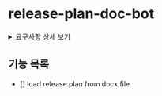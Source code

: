 # release-plan-doc-bot

<details>
<summary>요구사항 상세 보기</summary>
<div markdown="1">

## 🚀 기능 요구사항
- 이 프로그램은 배포계획서 관련 업무를 자동으로 진행하는 프로그램이다.
- 배포계획서 관련 업무는 다음과 같다
  - 배포일마다 배포계획서 내 **제목, 내용, 작업**을 취합해서 메일로 발송
  - 배포계획서 내용을 Serviceflow 내용을 기반으로 검증 및 수정
  - 검증 후 **배포계획서 및 Serviceflow 내용**을 취합해서 메일로 발송

## ✍🏻 입출력 요구사항
### ⌨️ 입력
- Word 문서(.docx)로 된 배포계획서
- 배포계획서를 입력받은 이후, 검증/일별 취합/주별 취합/종료를 구분하는 1/2/3/0 중 하나의 수
- 배포계획서 내 오류가 있는 경우, 내용 수정을 위한 문자열

### 🖥 출력
- 일별/주별 취합 시 취합 양식에 맞는 Word 문서 생성 후 문서 경로를 출력
```
{문서 경로}/{문서 이름}을/를 생성했습니다.
```
- 입력받은 배포계획서가 없는 경우, 오류 메시지 출력 후 종료
```
선택된 배포계획서가 없습니다. 프로그램을 종료합니다.
```
- 검증 중 수정 사항이 있는 경우, 수정이 필요한 내용을 출력 후 입력 대기
```
{문서 이름} 검증 중 다음 오류가 확인되었습니다. 
ERROR : SOR ID EMPTY
변경할 데이터를 입력해주세요.
SOR ID(CHXXXXXX-XXXXXX) : 
```

## 🎱 프로그래밍 요구사항
- Python 코드 컨벤션을 지키면서 프로그래밍한다.
  - 기본적으로 [Google Python Style Guide](https://google.github.io/styleguide/pyguide.html)을 원칙으로 한다.
- indent(인덴트, 들여쓰기) depth를 3이 넘지 않도록 구현한다. 2까지만 허용한다.
  - 예를 들어 while문 안에 if문이 있으면 들여쓰기는 2이다.
  - 힌트: indent(인덴트, 들여쓰기) depth를 줄이는 좋은 방법은 함수(또는 메소드)를 분리하면 된다.
- 3항 연산자를 쓰지 않는다.
- 함수(또는 메소드)가 한 가지 일만 하도록 최대한 작게 만든다.
- 자주 변동되는 정보(ex. 개발자 이름 및 직책)는 별도 파일로 관리한다.
- TDD 방식을 기반으로 Red > Green > Refactor 순으로 개발을 진행한다. (테스트가 불가한 경우, ISSUE에 작성)

## 📈 진행 요구사항
- 기능을 구현하기 전에 release-plan-doc-bot/README.md 파일 및 ISSUE에 구현할 기능 목록을 정리해 추가한다.
- git의 commit 단위는 앞 단계에서 README.md 파일에 정리한 기능 목록 단위로 추가한다.

</div>
</details>

## 기능 목록
- [] load release plan from docx file